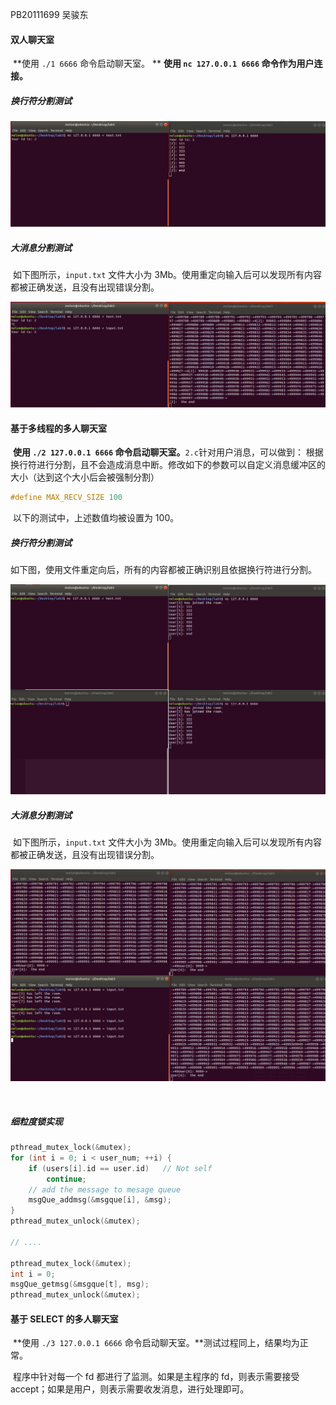 PB20111699 吴骏东

#### 双人聊天室

​			**使用  `./1 6666` 命令启动聊天室。 **  **使用 `nc 127.0.0.1 6666` 命令作为用户连接。**

##### 换行符分割测试

![image-20220529165650727](pics/1-enter.png)

##### 大消息分割测试

​		如下图所示，`input.txt` 文件大小为 3Mb。使用重定向输入后可以发现所有内容都被正确发送，且没有出现错误分割。

![image-20220529170051389](pics/1-big.png)



#### 基于多线程的多人聊天室

​		**使用  `./2 127.0.0.1 6666` 命令启动聊天室。**`2.c`针对用户消息，可以做到： 根据换行符进行分割，且不会造成消息中断。修改如下的参数可以自定义消息缓冲区的大小（达到这个大小后会被强制分割）

```c
#define MAX_RECV_SIZE 100
```

​		以下的测试中，上述数值均被设置为 100。



##### 换行符分割测试

​		如下图，使用文件重定向后，所有的内容都被正确识别且依据换行符进行分割。

![image-20220529164227440](pics/2-enter.png)

##### 大消息分割测试

​		如下图所示，`input.txt` 文件大小为 3Mb。使用重定向输入后可以发现所有内容都被正确发送，且没有出现错误分割。

![image-20220529165033149](pics/2-big.png)

​		

##### 细粒度锁实现

```c
pthread_mutex_lock(&mutex);
for (int i = 0; i < user_num; ++i) {
    if (users[i].id == user.id)   // Not self
        continue;
    // add the message to mesage queue
    msgQue_addmsg(&msgque[i], &msg);
}
pthread_mutex_unlock(&mutex);

// ....

pthread_mutex_lock(&mutex);        
int i = 0;
msgQue_getmsg(&msgque[t], msg);       
pthread_mutex_unlock(&mutex);
```



#### 基于 SELECT 的多人聊天室

​			**使用  `./3 127.0.0.1 6666` 命令启动聊天室。**测试过程同上，结果均为正常。

​			程序中针对每一个 fd 都进行了监测。如果是主程序的 fd，则表示需要接受 accept；如果是用户，则表示需要收发消息，进行处理即可。